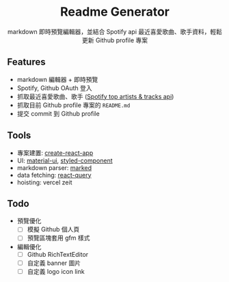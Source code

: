 <h1 align='center'>Readme Generator</h1>
<p align='center'>
  markdown 即時預覽編輯器，並結合 Spotify api 最近喜愛歌曲、歌手資料，輕鬆更新 Github profile 專案
</p>

## Features
- markdown 編輯器 + 即時預覽
- Spotify, Github OAuth 登入
- 抓取最近喜愛歌曲、歌手 ([Spotify top artists & tracks api](https://developer.spotify.com/documentation/web-api/reference/personalization/get-users-top-artists-and-tracks/))
- 抓取目前 Github profile 專案的 `README.md`
- 提交 commit 到 Github profile

## Tools
- 專案建置: [create-react-app](http://create-react-app.dev/)
- UI: [material-ui](https://material-ui.com/), [styled-component](https://styled-components.com/)
- markdown parser: [marked](https://github.com/markedjs/marked)
- data fetching: [react-query](https://react-query.tanstack.com/)
- hoisting: vercel zeit

## Todo
- 預覽優化
  - [ ] 模擬 Github 個人頁
  - [ ] 預覽區塊套用 gfm 樣式
- 編輯優化
  - [ ] Github RichTextEditor
  - [ ] 自定義 banner 圖片
  - [ ] 自定義 logo icon link
